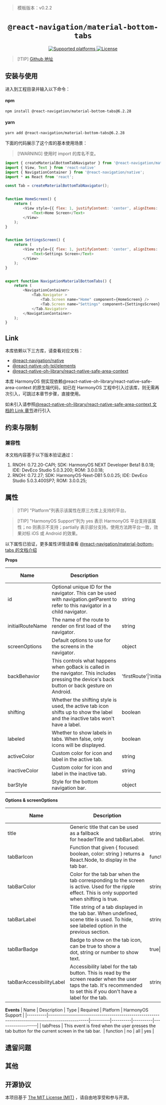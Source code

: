 > 模板版本：v0.2.2

<p align="center">
  <h1 align="center"> <code>@react-navigation/material-bottom-tabs</code> </h1>
</p>
<p align="center">
    <a href="https://github.com/react-navigation/react-navigation/tree/6.x/packages/material-bottom-tabs">
        <img src="https://img.shields.io/badge/platforms-android%20|%20ios%20|%20web%20|%20harmony%20-lightgrey.svg" alt="Supported platforms" />
    </a>
    <a href="https://github.com/react-navigation/react-navigation/blob/6.x/packages/material-bottom-tabs/LICENSE">
        <img src="https://img.shields.io/badge/license-MIT-green.svg" alt="License" />
    </a>
</p>

> [!TIP] [Github 地址](https://github.com/react-navigation/react-navigation/tree/6.x/packages/material-bottom-tabs)

## 安装与使用


进入到工程目录并输入以下命令：

<!-- tabs:start -->

#### **npm**

```bash
npm install @react-navigation/material-bottom-tabs@6.2.28
```

#### **yarn**

```bash
yarn add @react-navigation/material-bottom-tabs@6.2.28
```

<!-- tabs:end -->

下面的代码展示了这个库的基本使用场景：

> [!WARNING] 使用时 import 的库名不变。

```js
import { createMaterialBottomTabNavigator } from '@react-navigation/material-bottom-tabs';
import { View, Text } from 'react-native'
import { NavigationContainer } from '@react-navigation/native';
import * as React from 'react';

const Tab = createMaterialBottomTabNavigator();


function HomeScreen() {
    return (
        <View style={{ flex: 1, justifyContent: 'center', alignItems: 'center' }}>
            <Text>Home Screen</Text>
        </View>
    );
}


function SettingsScreen() {
    return (
        <View style={{ flex: 1, justifyContent: 'center', alignItems: 'center' }}>
            <Text>Settings Screen</Text>
        </View>
    );
}


export function NavigationMaterialBottomTabs() {
    return (
        <NavigationContainer>
            <Tab.Navigator >
                <Tab.Screen name="Home" component={HomeScreen} />
                <Tab.Screen name="Settings" component={SettingsScreen} />
            </Tab.Navigator>
        </NavigationContainer>
    );
}   

```

## Link
本库依赖以下三方库，请查看对应文档：
+ [@react-navigation/native](/zh-cn/react-navigation-native.md)
+ [@react-native-oh-tpl/elements](/zh-cn/react-navigation-elements.md)
+ [@react-native-oh-library/react-native-safe-area-context](/zh-cn/react-native-safe-area-context.md)

本库 HarmonyOS 侧实现依赖@react-native-oh-library/react-native-safe-area-context 的原生端代码，如已在 HarmonyOS 工程中引入过该库，则无需再次引入，可跳过本章节步骤，直接使用。

如未引入请参照[@react-native-oh-library/react-native-safe-area-context 文档的 Link 章节](/zh-cn/react-native-safe-area-context.md#link)进行引入


## 约束与限制

### 兼容性

本文档内容基于以下版本验证通过：

1. RNOH: 0.72.20-CAPI; SDK: HarmonyOS NEXT Developer Beta1 B.0.18; IDE: DevEco Studio 5.0.3.200; ROM: 3.0.0.18;
2. RNOH: 0.72.27; SDK: HarmonyOS-Next-DB1 5.0.0.25; IDE: DevEco Studio 5.0.3.400SP7; ROM: 3.0.0.25;

## 属性

> [!TIP] "Platform"列表示该属性在原三方库上支持的平台。

> [!TIP] "HarmonyOS Support"列为 yes 表示 HarmonyOS 平台支持该属性；no 则表示不支持；partially 表示部分支持。使用方法跨平台一致，效果对标 iOS 或 Android 的效果。

以下属性已验证，更多属性详情请查看 [@react-navigation/material-bottom-tabs 的文档介绍](https://reactnavigation.org/docs/material-bottom-tab-navigator)

**Props**

| Name             | Description                                                                                                                                    | Type                                                                     | Required | Platform | HarmonyOS Support |
| ---------------- | ---------------------------------------------------------------------------------------------------------------------------------------------- | ------------------------------------------------------------------------ | -------- | -------- | ----------------- |
| id               | Optional unique ID for the navigator. This can be used with navigation.getParent to refer to this navigator in a child navigator.              | string                                                                   | no       | all      | yes               |
| initialRouteName | The name of the route to render on first load of the navigator.                                                                                | string                                                                   | no       | all      | yes               |
| screenOptions    | Default options to use for the screens in the navigator.                                                                                       | object                                                                   | no       | all      | yes               |
| backBehavior     | This controls what happens when goBack is called in the navigator. This includes pressing the device's back button or back gesture on Android. | 'firstRoute'&#124;'initialRoute'&#124;'order'&#124;'history'&#124;'none' | no       | Android  | yes               |
| shifting         | Whether the shifting style is used, the active tab icon shifts up to show the label and the inactive tabs won't have a label.                  | boolean                                                                  | no       | all      | yes               |
| labeled          | Whether to show labels in tabs. When false, only icons will be displayed.                                                                      | boolean                                                                  | no       | all      | yes               |
| activeColor      | Custom color for icon and label in the active tab.                                                                                             | string                                                                   | no       | all      | yes               |
| inactiveColor    | Custom color for icon and label in the inactive tab.                                                                                           | string                                                                   | no       | all      | yes               |
| barStyle         | Style for the bottom navigation bar.                                                                                                           | object                                                                   | no       | all      | yes               |

**Options & screenOptions**

| Name                     | Description                                                                                                                                                               | Type                         | Required | Platform | HarmonyOS Support |
|--------------------------|---------------------------------------------------------------------------------------------------------------------------------------------------------------------------|------------------------------|----------|----------|-------------------|
| title                    | Generic title that can be used as a fallback for headerTitle and tabBarLabel.                                                                                             | string                       | no       | all      | yes               |
| tabBarIcon               | Function that given { focused: boolean, color: string } returns a React.Node, to display in the tab bar.                                                                  | function                     | no       | all      | yes               |
| tabBarColor              | Color for the tab bar when the tab corresponding to the screen is active. Used for the ripple effect. This is only supported when shifting is true.                       | string                       | no       | no      | no                |
| tabBarLabel              | Title string of a tab displayed in the tab bar. When undefined, scene title is used. To hide, see labeled option in the previous section.                                 | string                       | no       | all      | yes               |
| tabBarBadge              | Badge to show on the tab icon, can be true to show a dot, string or number to show text.                                                                                  | true&#124;number&#124;string | no       | all      | yes               |
| tabBarAccessibilityLabel | Accessibility label for the tab button. This is read by the screen reader when the user taps the tab. It's recommended to set this if you don't have a label for the tab. | string                       | no       | all      | yes               |

**Events**
| Name     | Description                                                                                      | Type     | Required | Platform | HarmonyOS Support |
|----------|--------------------------------------------------------------------------------------------------|----------|----------|----------|-------------------|
| tabPress | This event is fired when the user presses the tab button for the current screen in the tab bar.  | function | no       | all      | yes               |
## 遗留问题

## 其他

## 开源协议

本项目基于 [The MIT License (MIT)](https://github.com/react-navigation/react-navigation/blob/6.x/packages/material-bottom-tabs/LICENSE) ，请自由地享受和参与开源。